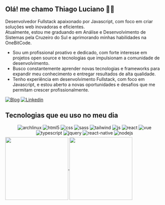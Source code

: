 ## Olá! me chamo Thiago Luciano 👋🏻
Desenvolvedor Fullstack apaixonado por Javascript, com foco em criar soluções web inovadoras e eficientes.<br>
Atualmente, estou me graduando em Análise e Desenvolvimento de Sistemas pela Cruzeiro do Sul e aprimorando minhas habilidades na OneBitCode.
- Sou um profissional proativo e dedicado, com forte interesse em projetos open source e tecnologias que impulsionam a comunidade de desenvolvimento.
- Busco constantemente aprender novas tecnologias e frameworks para expandir meu conhecimento e entregar resultados de alta qualidade.
- Tenho experiência em desenvolvimento Fullstack, com foco em Javascript, e estou aberto a novas oportunidades e desafios que me permitam crescer profissionalmente.

[![Blog](https://img.shields.io/website?label=DigitalSpark.dev&style=for-the-badge&url=https://digitalspark.dev/)](https://digitalspark.dev) [![Linkedin](https://img.shields.io/badge/LinkedIn-0077B5?style=for-the-badge&logo=linkedin&logoColor=white)](https://www.linkedin.com/in/tlsilva89/)

## Tecnologias que eu uso no meu dia
<div style="display: block; text-align: center; align-itens: center; margin: 5px;">
  <img alt="archlinux" src="https://img.shields.io/badge/Arch_Linux-1793D1?style=for-the-badge&logo=arch-linux&logoColor=white" />
  <img alt="html5" src="https://img.shields.io/badge/HTML5-E34F26?style=for-the-badge&logo=html5&logoColor=white" />
  <img alt="css" src="https://img.shields.io/badge/CSS3-1572B6?style=for-the-badge&logo=css3&logoColor=white" />
  <img alt="sass" src="https://img.shields.io/badge/Sass-CC6699?style=for-the-badge&logo=sass&logoColor=white" />
  <img alt="tailwind" src="https://img.shields.io/badge/Tailwind_CSS-38B2AC?style=for-the-badge&logo=tailwind-css&logoColor=white" />
  <img alt="js" src="https://img.shields.io/badge/JavaScript-F7DF1E?style=for-the-badge&logo=javascript&logoColor=black" />
  <img alt="react" src="https://img.shields.io/badge/React-20232A?style=for-the-badge&logo=react&logoColor=61DAFB" />
  <img alt="vue" src="https://img.shields.io/badge/Vue.js-35495E?style=for-the-badge&logo=vue.js&logoColor=4FC08D" />
  <img alt="typescript" src="https://img.shields.io/badge/TypeScript-007ACC?style=for-the-badge&logo=typescript&logoColor=white" />
  <img alt="jquery" src="https://img.shields.io/badge/jQuery-0769AD?style=for-the-badge&logo=jquery&logoColor=white" />
  <img alt="react-native" src="https://img.shields.io/badge/React_Native-20232A?style=for-the-badge&logo=react&logoColor=61DAFB" />
  <img alt="nodejs" src="https://img.shields.io/badge/Node.js-43853D?style=for-the-badge&logo=node.js&logoColor=white" />
</div>
<a href="https://github.com/anuraghazra/github-readme-stats">
  <img height=200 align="center" src="https://github-readme-stats.vercel.app/api?username=tlsilva89" />
</a>
<a href="https://github.com/anuraghazra/convoychat">
  <img height=200 align="center" src="https://github-readme-stats.vercel.app/api/top-langs?username=tlsilva89&layout=compact&langs_count=8&card_width=320" />
</a>
